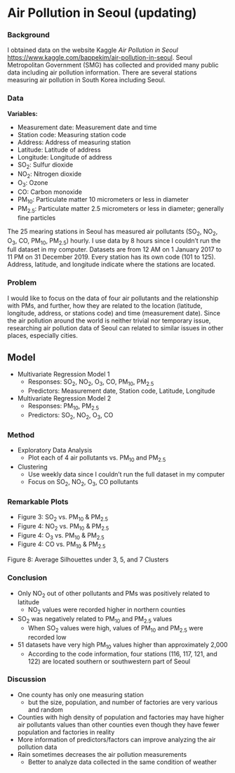 # Air Pollution in Seoul (updating)
### Background
I obtained data on the website Kaggle _Air Pollution in Seoul_ https://www.kaggle.com/bappekim/air-pollution-in-seoul. Seoul Metropolitan Government (SMG) has collected and provided many public data including air pollution information. There are several stations measuring air pollution in South Korea including Seoul.

### Data
**Variables:**
* Measurement date: Measurement date and time
* Station code: Measuring station code
* Address: Address of measuring station
* Latitude: Latitude of address
* Longitude: Longitude of address
* SO<sub>2</sub>: Sulfur dioxide
* NO<sub>2</sub>: Nitrogen dioxide
* O<sub>3</sub>: Ozone
* CO: Carbon monoxide
* PM<sub>10</sub>: Particulate matter 10 micrometers or less in diameter
* PM<sub>2.5</sub>: Particulate matter 2.5 micrometers or less in diameter; generally fine particles

The 25 mearing stations in Seoul has measured air pollutants (SO<sub>2</sub>, NO<sub>2</sub>, O<sub>3</sub>, CO, PM<sub>10</sub>, PM<sub>2.5</sub>) hourly. I use data by 8 hours since I couldn’t run the full dataset in my computer. Datasets are from 12 AM on 1 January 2017 to 11 PM on 31 December 2019. Every station has its own code (101 to 125). Address, latitude, and longitude indicate where the stations are located.

### Problem
I would like to focus on the data of four air pollutants and the relationship with PMs, and further, how they are related to the location (latitude, longitude, address, or stations code) and time (measurement date). Since the air pollution around the world is neither trivial nor temporary issue, researching air pollution data of Seoul can related to similar issues in other places, especially cities.

## Model
* Multivariate Regression Model 1
  * Responses: SO<sub>2</sub>, NO<sub>2</sub>, O<sub>3</sub>, CO, PM<sub>10</sub>, PM<sub>2.5</sub>
  * Predictors: Measurement date, Station code, Latitude, Longitude
* Multivariate Regression Model 2
  * Responses: PM<sub>10</sub>, PM<sub>2.5</sub>
  * Predictors: SO<sub>2</sub>, NO<sub>2</sub>, O<sub>3</sub>, CO

### Method
* Exploratory Data Analysis
  * Plot each of 4 air pollutants vs. PM<sub>10</sub> and PM<sub>2.5</sub>
* Clustering
  * Use weekly data since I couldn’t run the full dataset in my computer
  * Focus on SO<sub>2</sub>, NO<sub>2</sub>, O<sub>3</sub>, CO pollutants

### Remarkable Plots
* Figure 3: SO<sub>2</sub> vs. PM<sub>10</sub> & PM<sub>2.5</sub>
* Figure 4: NO<sub>2</sub> vs. PM<sub>10</sub> & PM<sub>2.5</sub>
* Figure 4: O<sub>3</sub> vs. PM<sub>10</sub> & PM<sub>2.5</sub>
* Figure 4: CO vs. PM<sub>10</sub> & PM<sub>2.5</sub>

Figure 8: Average Silhouettes under 3, 5, and 7 Clusters

### Conclusion
* Only NO<sub>2</sub> out of other pollutants and PMs was positively related to latitude
  * NO<sub>2</sub> values were recorded higher in northern counties
* SO<sub>2</sub> was negatively related to PM<sub>10</sub> and PM<sub>2.5</sub> values
  * When SO<sub>2</sub> values were high, values of PM<sub>10</sub> and PM<sub>2.5</sub> were recorded low
* 51 datasets have very high PM<sub>10</sub> values higher than approximately 2,000
  * According to the code information, four stations (116, 117, 121, and 122) are located southern or southwestern part of Seoul

### Discussion
* One county has only one measuring station
  * but the size, population, and number of factories are very various and random
* Counties with high density of population and factories may have higher air pollutants values than other counties even though they have fewer population and factories in reality
* More information of predictors/factors can improve analyzing the air pollution data
* Rain sometimes decreases the air pollution measurements
  * Better to analyze data collected in the same condition of weather
